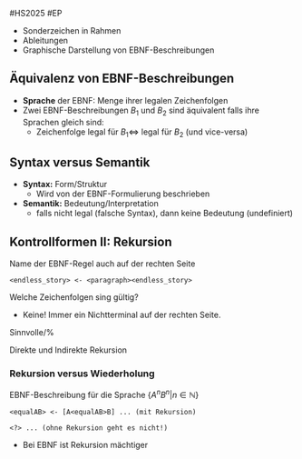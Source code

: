 #HS2025 #EP 

- Sonderzeichen in Rahmen
- Ableitungen
- Graphische Darstellung von EBNF-Beschreibungen

## Äquivalenz von EBNF-Beschreibungen

- **Sprache** der EBNF: Menge ihrer legalen Zeichenfolgen
- Zwei EBNF-Beschreibungen $B_{1}$ und $B_{2}$ sind äquivalent falls ihre Sprachen gleich sind:
	- Zeichenfolge legal für $B_{1} \iff$ legal für $B_{2}$ (und vice-versa)

## Syntax versus Semantik

- **Syntax:** Form/Struktur
	- Wird von der EBNF-Formulierung beschrieben
- **Semantik:** Bedeutung/Interpretation
	- falls nicht legal (falsche Syntax), dann keine Bedeutung (undefiniert)

## Kontrollformen II: Rekursion

Name der EBNF-Regel auch auf der rechten Seite
```
<endless_story> <- <paragraph><endless_story>
```

Welche Zeichenfolgen sing gültig?
- Keine! Immer ein Nichtterminal auf der rechten Seite.

Sinnvolle/%

Direkte und Indirekte Rekursion

### Rekursion versus Wiederholung

EBNF-Beschreibung für die Sprache $\{A^{n}B^{n} | n \in \mathbb{N}\}$
```
<equalAB> <- [A<equalAB>B] ... (mit Rekursion)

<?> ... (ohne Rekursion geht es nicht!)
```

- Bei EBNF ist Rekursion mächtiger
